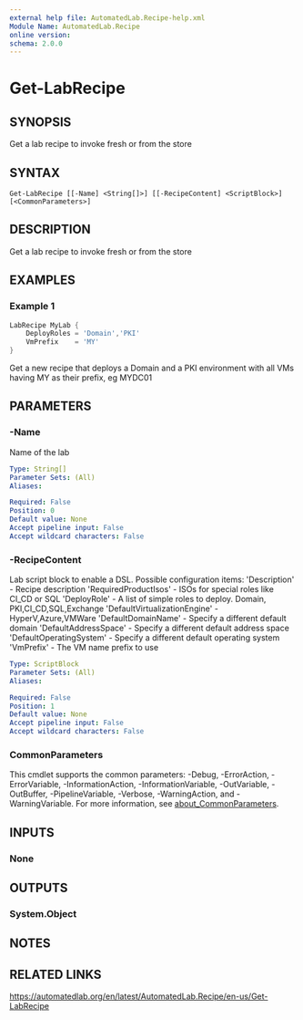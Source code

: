 ```yaml
---
external help file: AutomatedLab.Recipe-help.xml
Module Name: AutomatedLab.Recipe
online version:
schema: 2.0.0
---
```


# Get-LabRecipe

## SYNOPSIS
Get a lab recipe to invoke fresh or from the store

## SYNTAX

```
Get-LabRecipe [[-Name] <String[]>] [[-RecipeContent] <ScriptBlock>] [<CommonParameters>]
```

## DESCRIPTION
Get a lab recipe to invoke fresh or from the store

## EXAMPLES

### Example 1
```powershell
LabRecipe MyLab {
    DeployRoles = 'Domain','PKI'
    VmPrefix    = 'MY'
}
```

Get a new recipe that deploys a Domain and a PKI environment with all VMs having MY as their prefix, eg MYDC01

## PARAMETERS

### -Name
Name of the lab

```yaml
Type: String[]
Parameter Sets: (All)
Aliases:

Required: False
Position: 0
Default value: None
Accept pipeline input: False
Accept wildcard characters: False
```

### -RecipeContent
Lab script block to enable a DSL. Possible configuration items:
'Description' - Recipe description
'RequiredProductIsos' - ISOs for special roles like CI_CD or SQL
'DeployRole' - A list of simple roles to deploy. Domain, PKI,CI_CD,SQL,Exchange
'DefaultVirtualizationEngine' - HyperV,Azure,VMWare
'DefaultDomainName' - Specify a different default domain
'DefaultAddressSpace' - Specify a different default address space
'DefaultOperatingSystem' - Specify a different default operating system
'VmPrefix' - The VM name prefix to use

```yaml
Type: ScriptBlock
Parameter Sets: (All)
Aliases:

Required: False
Position: 1
Default value: None
Accept pipeline input: False
Accept wildcard characters: False
```

### CommonParameters
This cmdlet supports the common parameters: -Debug, -ErrorAction, -ErrorVariable, -InformationAction, -InformationVariable, -OutVariable, -OutBuffer, -PipelineVariable, -Verbose, -WarningAction, and -WarningVariable. For more information, see [about_CommonParameters](http://go.microsoft.com/fwlink/?LinkID=113216).

## INPUTS

### None

## OUTPUTS

### System.Object
## NOTES

## RELATED LINKS
https://automatedlab.org/en/latest/AutomatedLab.Recipe/en-us/Get-LabRecipe
